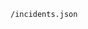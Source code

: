 <!-- usedin: [ _includes/_inlines/unknown/General/cloud66-birdseye/cloud66-birdseye_get-the-list-of-all-incidents.md] -->

```
/incidents.json
```
